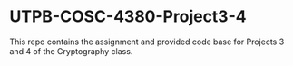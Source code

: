 # UTPB-COSC-4380-Project3-4
This repo contains the assignment and provided code base for Projects 3 and 4 of the Cryptography class.
